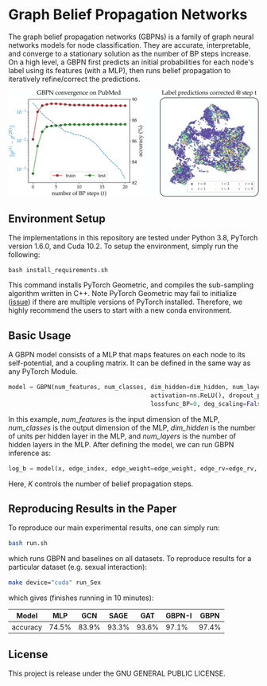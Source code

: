 # Graph Belief Propagation Networks

The graph belief propagation networks (GBPNs) is a family of graph neural networks models for node classification.
They are accurate, interpretable, and converge to a stationary solution as the number of BP steps increase.
On a high level, a GBPN first predicts an initial probabilities for each node's label using its features (with a MLP), then runs belief propagation to iteratively refine/correct the predictions.

![GBPN performance on PubMed](figs/demo.svg)


## Environment Setup

The implementations in this repository are tested under Python 3.8, PyTorch version 1.6.0, and Cuda 10.2.
To setup the environment, simply run the following:

```setup
bash install_requirements.sh
```

This command installs PyTorch Geometric, and compiles the sub-sampling algorithm written in C++.
Note PyTorch Geometric may fail to initialize ([issue](https://github.com/rusty1s/pytorch_geometric/issues/999)) if there are multiple versions of PyTorch installed.
Therefore, we highly recommend the users to start with a new conda environment.

## Basic Usage

A GBPN model consists of a MLP that maps features on each node to its self-potential, and a coupling matrix.
It can be defined in the same way as any PyTorch Module.

```python
model = GBPN(num_features, num_classes, dim_hidden=dim_hidden, num_layers=num_layers, 
                                        activation=nn.ReLU(), dropout_p=dropout_p, 
                                        lossfunc_BP=0, deg_scaling=False, learn_H=True)
```

In this example, _num\_features_ is the input dimension of the MLP, _num\_classes_ is the output dimension of the MLP, _dim\_hidden_ is the number of units per hidden layer in the MLP, and _num\_layers_ is the number of hidden layers in the MLP.
After defining the model, we can run GBPN inference as:

```python
log_b = model(x, edge_index, edge_weight=edge_weight, edge_rv=edge_rv, deg=deg, deg_ori=deg, K=5)
```
Here, _K_ controls the number of belief propagation steps.

## Reproducing Results in the Paper
To reproduce our main experimental results, one can simply run:
```bash
bash run.sh
```
which runs GBPN and baselines on all datasets.
To reproduce results for a particular dataset (e.g. sexual interaction):
```bash
make device="cuda" run_Sex
```
which gives (finishes running in 10 minutes):

| Model      | MLP    | GCN   | SAGE  | GAT   | GBPN-I | GBPN  |
| ---------- |------- | ----- | ----- | ----- | ------ | ----- |
| accuracy   | 74.5%  | 83.9% | 93.3% | 93.6% | 97.1%  | 97.4% |

## License
This project is release under the GNU GENERAL PUBLIC LICENSE.
